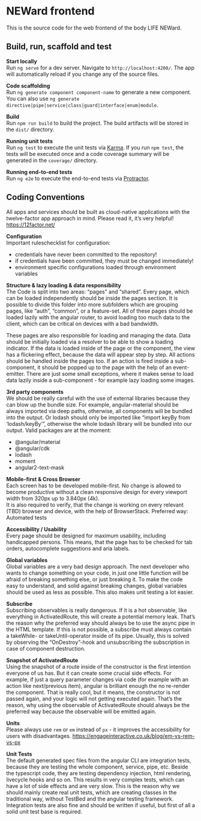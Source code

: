 # NEWard frontend
This is the source code for the web frontend of the body LIFE NEWard.  

## Build, run, scaffold and test

**Start locally**  
Run `ng serve` for a dev server. Navigate to `http://localhost:4200/`. The app will automatically reload if you change any of the source files.  

**Code scaffolding**  
Run `ng generate component component-name` to generate a new component. You can also use `ng generate directive|pipe|service|class|guard|interface|enum|module`.

**Build**  
Run `npm run build` to build the project. The build artifacts will be stored in the `dist/` directory.

**Running unit tests**  
Run `ng test` to execute the unit tests via [Karma](https://karma-runner.github.io).
If you run `npm test`, the tests will be executed once and a code coverage summary will be generated in the `coverage/` directory.

**Running end-to-end tests**  
Run `ng e2e` to execute the end-to-end tests via [Protractor](http://www.protractortest.org/).

## Coding Conventions
All apps and services should be built as cloud-native applications with the twelve-factor app approach in mind. Please read it, it’s very helpful! https://12factor.net/ 

**Configuration**  
Important ruleschecklist for configuration:
- credentials have never been committed to the repository!
- if credentials have been committed, they must be changed immediately!
- environment specific configurations loaded through environment variables 

**Structure & lazy loading & data responsibility**  
The Code is split into two areas: “pages” and “shared”. Every page, which can be loaded independently should be inside the pages section. It is possible to divide this folder into more subfolders which are grouping pages, like “auth”, “common”, or a feature-set. All of these pages should be loaded lazily with the angular router, to avoid loading too much data to the client, which can be critical on devices with a bad bandwidth.

These pages are also responsible for loading and managing the data. Data should be initially loaded via a resolver to be able to show a loading indicator. If the data is loaded inside of the page or the component, the view has a flickering effect, because the data will appear step by step. All actions should be handled inside the pages too. If an action is fired inside a sub-component, it should be popped up to the page with the help of an event-emitter. There are just some small exceptions, where it makes sense to load data lazily inside a sub-component - for example lazy loading some images.

**3rd party components**  
We should be really careful with the use of external libraries because they can blow up the bundle size. For example, angular-material should be always imported via deep paths, otherwise, all components will be bundled into the output. Or lodash should only be imported like “import keyBy from ‘lodash/keyBy’”, otherwise the whole lodash library will be bundled into our output. Valid packages are at the moment: 
- @angular/material
- @angular/cdk
- lodash
- moment
- angular2-text-mask

**Mobile-first & Cross Browser**  
Each screen has to be developed mobile-first. No change is allowed to become productive without a clean responsive design for every viewport width from 320px up to 3.840px (4k).  
It is also required to verify, that the change is working on every relevant (TBD) browser and device, with the help of BrowserStack. Preferred way: Automated tests

**Accessibility / Usability**  
Every page should be designed for maximum usability, including handicapped persons. This means, that the page has to be checked for tab orders, autocomplete suggestions and aria labels.

**Global variables**  
Global variables are a very bad design approach. The next developer who wants to change something on your code, in just one little function will be afraid of breaking something else, or just breaking it. To make the code easy to understand, and solid against breaking changes, global variables should be used as less as possible. This also makes unit testing a lot easier.

**Subscribe**  
Subscribing observables is really dangerous. If it is a hot observable, like everything in ActivatedRoute, this will create a potential memory leak. That’s the reason why the preferred way should always be to use the async pipe in the HTML template. If this is not possible, a subscribe must always contain a takeWhile- or takeUntil-operator inside of its pipe. Usually, this is solved by observing the “OnDestroy”-hook and unsubscribing the subscription in case of component destruction.

**Snapshot of ActivatedRoute**  
Using the snapshot of a route inside of the constructor is the first intention everyone of us has. But it can create some crucial side effects. For example, if just a query parameter changes via code (for example with an action like next/previous item), angular is brilliant enough the no re-render the component. That is really cool, but it means, the constructor is not passed again, and your logic will not getting executed again. That’s the reason, why using the observable of ActivatedRoute should always be the preferred way because the observable will be emitted again.

**Units**  
Please always use `rem` or `em` instead of `px` - it improves the accessibility for users with disadvantages. https://engageinteractive.co.uk/blog/em-vs-rem-vs-px

**Unit Tests**  
The default generated spec files from the angular CLI are integration tests, because they are testing the whole component, service, pipe, etc. Beside the typescript code, they are testing dependency injection, html rendering, livecycle hooks and so on. This results in very complex tests, which can have a lot of side effects and are very slow. This is the reason why we should mainly create real unit tests, which are creating classes in the traditional way, without TestBed and the angular testing framework.  
Integration tests are also fine and should be written if useful, but first of all a solid unit test base is required. 
